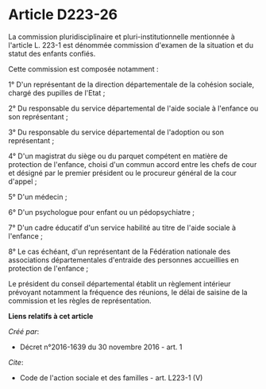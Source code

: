 # Article D223-26

La commission pluridisciplinaire et pluri-institutionnelle mentionnée à l'article L. 223-1 est dénommée commission d'examen
de la situation et du statut des enfants confiés. 

Cette commission est composée notamment : 

1° D'un représentant de la direction départementale de la cohésion sociale, chargé des pupilles de l'Etat ; 

2° Du responsable du service départemental de l'aide sociale à l'enfance ou son représentant ; 

3° Du responsable du service départemental de l'adoption ou son représentant ; 

4° D'un magistrat du siège ou du parquet compétent en matière de protection de l'enfance, choisi d'un commun accord entre les
chefs de cour et désigné par le premier président ou le procureur général de la cour d'appel ; 

5° D'un médecin ; 

6° D'un psychologue pour enfant ou un pédopsychiatre ; 

7° D'un cadre éducatif d'un service habilité au titre de l'aide sociale à l'enfance ; 

8° Le cas échéant, d'un représentant de la Fédération nationale des associations départementales d'entraide des personnes
accueillies en protection de l'enfance ; 

Le président du conseil départemental établit un règlement intérieur prévoyant notamment la fréquence des réunions, le délai
de saisine de la commission et les règles de représentation.

**Liens relatifs à cet article**

_Créé par_:

  - Décret n°2016-1639 du 30 novembre 2016 - art. 1

_Cite_:

  - Code de l'action sociale et des familles - art. L223-1 (V)
